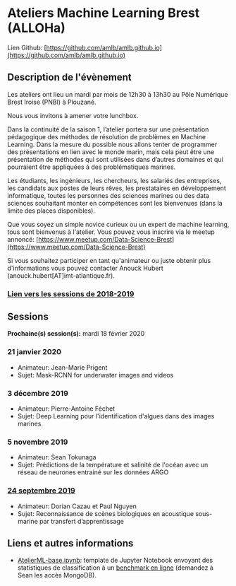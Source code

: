# Ateliers Machine Learning Brest (ALLOHa)
Lien Github: [https://github.com/amlb/amlb.github.io](https://github.com/amlb/amlb.github.io)

## Description de l'évènement

Les ateliers ont lieu un mardi par mois de 12h30 à 13h30 au Pôle Numérique Brest Iroise (PNBI) à Plouzané.

Nous vous invitons à amener votre lunchbox.

Dans la continuité de la saison 1, l’atelier portera sur une présentation pédagogique des méthodes de résolution de problèmes en Machine Learning. Dans la mesure du possible nous allons tenter de programmer des présentations en lien avec le monde marin, mais cela peut être une présentation de méthodes qui sont utilisées dans d’autres domaines et qui pourraient être appliquées à des problématiques marines.

Les étudiants, les ingénieurs, les chercheurs, les salariés des entreprises, les candidats aux postes de leurs rêves, les prestataires en développement informatique, toutes les personnes des sciences marines ou des data sciences souhaitant monter en compétences sont les bienvenues (dans la limite des places disponibles).

Que vous soyez un simple novice curieux ou un expert de machine learning, tous sont bienvenus à l'atelier. Vous pouvez vous inscrire via le meetup annoncé: [https://www.meetup.com/Data-Science-Brest](https://www.meetup.com/Data-Science-Brest)

Si vous souhaitez participer en tant qu'animateur ou juste obtenir plus d'informations vous pouvez contacter Anouck Hubert (anouck.hubert\[AT\]imt-atlantique.fr).

### [Lien vers les sessions de 2018-2019](/Sessions2018-2019)

## Sessions

**Prochaine(s) session(s):** mardi 18 février 2020

### 21 janvier 2020
- Animateur: Jean-Marie Prigent
- Sujet: Mask-RCNN for underwater images and videos

### 3 décembre 2019
- Animateur: Pierre-Antoine Féchet
- Sujet: Deep Learning pour l'identification d'algues dans des images marines

### 5 novembre 2019
- Animateur: Sean Tokunaga
- Sujet: Prédictions de la température et salinité de l'océan avec un réseau de neurones entrainé sur les données ARGO

### [24 septembre 2019](https://github.com/amlb/amlb.github.io/blob/master/Sessions2019-2020/2019-09-24_detection_acoustique.pdf)
- Animateur: Dorian Cazau et Paul Nguyen
- Sujet: Reconnaissance de scènes biologiques en acoustique sous-marine par transfert d’apprentissage

## Liens et autres informations
- [AtelierML-base.ipynb](https://github.com/amlb/amlb.github.io/blob/master/Extra/AtelierML-base.ipynb): template de Jupyter Notebook envoyant des statistiques de classification à un [benchmark en ligne](https://stok.shinyapps.io/aml_shiny) (demandez à Sean les accès MongoDB).
